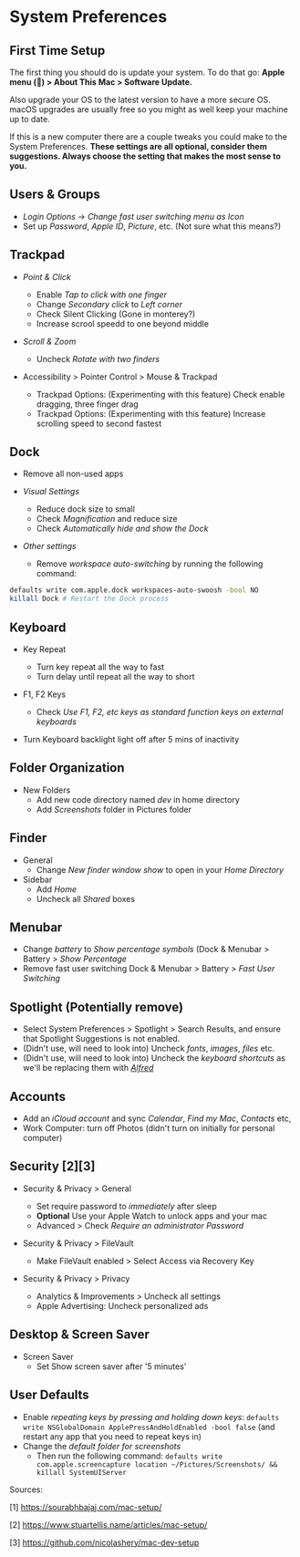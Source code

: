 # System Preferences

## First Time Setup

The first thing you should do is update your system. To do that go:
**Apple menu () > About This Mac > Software Update.**

Also upgrade your OS to the latest version to have a more secure OS. macOS
upgrades are usually free so you might as well keep your machine up to date.

If this is a new computer there are a couple tweaks you could make to the
System Preferences. **These settings are all optional, consider them
suggestions. Always choose the setting that makes the most sense to you.**

## Users & Groups

- _Login Options_ -> _Change fast user switching menu as Icon_
- Set up _Password_, _Apple ID_, _Picture_, etc. (Not sure what this means?)

## Trackpad

- _Point & Click_
  - Enable _Tap to click with one finger_
  - Change _Secondary click_ to _Left corner_
  - Check Silent Clicking (Gone in monterey?)
  - Increase scrool speedd to one beyond middle

- _Scroll & Zoom_
  - Uncheck _Rotate with two finders_

- Accessibility > Pointer Control > Mouse & Trackpad
  - Trackpad Options: (Experimenting with this feature) Check enable dragging, three finger drag
  - Trackpad Options: (Experimenting with this feature) Increase scrolling speed to second fastest

## Dock

- Remove all non-used apps

- _Visual Settings_
  - Reduce dock size to small
  - Check _Magnification_ and reduce size
  - Check _Automatically hide and show the Dock_
- _Other settings_
  - Remove _workspace auto-switching_ by running the following command:

```sh
defaults write com.apple.dock workspaces-auto-swoosh -bool NO
killall Dock # Restart the Dock process
```

## Keyboard
- Key Repeat
  - Turn key repeat all the way to fast
  - Turn delay until repeat all the way to short

- F1, F2 Keys
  - Check _Use F1, F2, etc keys as standard function keys on external keyboards_

- Turn Keyboard backlight light off after 5 mins of inactivity

## Folder Organization
- New Folders
  - Add new code directory named _dev_ in home directory
  - Add _Screenshots_ folder in Pictures folder

## Finder
- General
  - Change _New finder window show_ to open in your _Home Directory_
- Sidebar
  - Add _Home_ 
  - Uncheck all _Shared_ boxes

## Menubar

- Change _battery_ to _Show percentage symbols_ (Dock & Menubar > Battery > _Show Percentage_ 
- Remove fast user switching Dock & Menubar > Battery > _Fast User Switching_

## Spotlight (Potentially remove)

- Select System Preferences > Spotlight > Search Results, and ensure that Spotlight Suggestions is not enabled.
- (Didn't use, will need to look into) Uncheck _fonts_, _images_, _files_ etc.
- (Didn't use, will need to look into)  Uncheck the _keyboard shortcuts_ as we'll be replacing them with
  [_Alfred_](https://www.alfredapp.com/)

## Accounts

- Add an _iCloud account_ and sync _Calendar_, _Find my Mac_, _Contacts_ etc, 
- Work Computer: turn off Photos (didn't turn on initially for personal computer)

## Security [2][3]

- Security & Privacy > General
  - Set require password to _immediately_ after sleep 
  - **Optional** Use your Apple Watch to unlock apps and your mac
  - Advanced > Check _Require an administrator Password_

- Security & Privacy > FileVault
  - Make FileVault enabled > Select Access via Recovery Key 

- Security & Privacy > Privacy
  - Analytics & Improvements > Uncheck all settings 
  - Apple Advertising: Uncheck personalized ads

## Desktop & Screen Saver

- Screen Saver
  - Set Show screen saver after '5 minutes' 

## User Defaults

- Enable _repeating keys by pressing and holding down keys_: `defaults write
  NSGlobalDomain ApplePressAndHoldEnabled -bool false` (and restart any app
  that you need to repeat keys in)
- Change the _default folder for screenshots_
  - Then run the following command: `defaults write com.apple.screencapture location ~/Pictures/Screenshots/ && killall SystemUIServer`

Sources:

[1] https://sourabhbajaj.com/mac-setup/

[2] https://www.stuartellis.name/articles/mac-setup/

[3] https://github.com/nicolashery/mac-dev-setup
